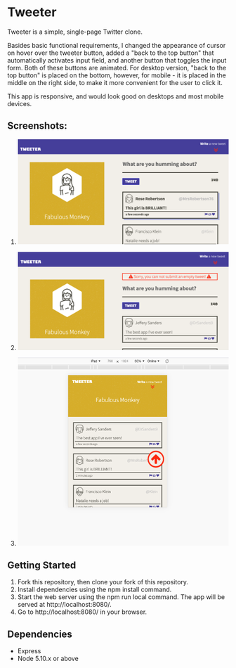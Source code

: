 # Tweeter 

Tweeter is a simple, single-page Twitter clone.

Basides basic functional requirements, I changed the appearance of cursor on hover over the tweeter button, added a "back to the top button" that automatically activates input field, and another button that toggles the input form. Both of these buttons are animated. For desktop version, "back to the top button" is placed on the bottom, however, for mobile - it is placed in the middle on the right side, to make it more convenient for the user to click it.

This app is responsive, and would look good on desktops and most mobile devices.

## Screenshots:

1. !["Desktop version, cursor hovers over the first tweet."](https://github.com/NatalieSokolova/tweeter/blob/master/docs/tweets.png?raw=true)

2. !["Desktop version. User is trying to submit an empty tweet."](https://github.com/NatalieSokolova/tweeter/blob/master/docs/tweets-error.png?raw=true)

3. !["Mobile version. The page is scrolled up, nav bar is fixed, back to the top button is showing"](https://github.com/NatalieSokolova/tweeter/blob/master/docs/tweets-mobile.png?raw=true)

## Getting Started

1. Fork this repository, then clone your fork of this repository.
2. Install dependencies using the npm install command.
3. Start the web server using the npm run local command. The app will be served at http://localhost:8080/.
4. Go to http://localhost:8080/ in your browser.

## Dependencies

- Express
- Node 5.10.x or above
